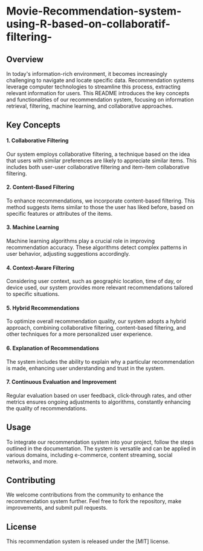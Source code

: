 # Movie-Recommendation-system-using-R-based-on-collaboratif-filtering-


## Overview

In today's information-rich environment, it becomes increasingly challenging to navigate and locate specific data. Recommendation systems leverage computer technologies to streamline this process, extracting relevant information for users. This README introduces the key concepts and functionalities of our recommendation system, focusing on information retrieval, filtering, machine learning, and collaborative approaches.

## Key Concepts
#### 1. Collaborative Filtering
Our system employs collaborative filtering, a technique based on the idea that users with similar preferences are likely to appreciate similar items. This includes both user-user collaborative filtering and item-item collaborative filtering.

#### 2. Content-Based Filtering
To enhance recommendations, we incorporate content-based filtering. This method suggests items similar to those the user has liked before, based on specific features or attributes of the items.

#### 3. Machine Learning
Machine learning algorithms play a crucial role in improving recommendation accuracy. These algorithms detect complex patterns in user behavior, adjusting suggestions accordingly.

#### 4. Context-Aware Filtering
Considering user context, such as geographic location, time of day, or device used, our system provides more relevant recommendations tailored to specific situations.

#### 5. Hybrid Recommendations
To optimize overall recommendation quality, our system adopts a hybrid approach, combining collaborative filtering, content-based filtering, and other techniques for a more personalized user experience.

#### 6. Explanation of Recommendations
The system includes the ability to explain why a particular recommendation is made, enhancing user understanding and trust in the system.

#### 7. Continuous Evaluation and Improvement
Regular evaluation based on user feedback, click-through rates, and other metrics ensures ongoing adjustments to algorithms, constantly enhancing the quality of recommendations.

## Usage
To integrate our recommendation system into your project, follow the steps outlined in the documentation. The system is versatile and can be applied in various domains, including e-commerce, content streaming, social networks, and more.

## Contributing
We welcome contributions from the community to enhance the recommendation system further. Feel free to fork the repository, make improvements, and submit pull requests.

## License
This recommendation system is released under the [MIT] license.

